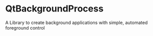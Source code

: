 # QtBackgroundProcess
A Library to create background applications with simple, automated foreground control
